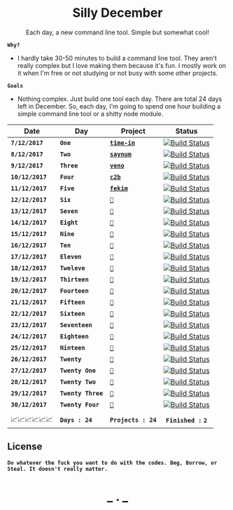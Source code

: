<h1 align="center">Silly December</h2>

<p align="center">Each day, a new command line tool. Simple but somewhat cool!</p>


__`Why?`__

- I hardly take 30-50 minutes to build a command line tool. They aren't really complex but I love making them because it's fun.
I mostly work on it when I'm free or not studying or not busy with some other projects.

__`Goals`__

- Nothing complex. Just build one tool each day. There are total 24 days left in December. So, each day, I'm going to spend one hour building a 
simple command line tool or a shitty node module. 


|Date         | Day                        | Project                                               |   Status                                                                        |
|-------------|----------------------      |-------------------------------------------------------|:-------------------------------------------------------------------------------:|
|__`7/12/2017`__    |  __`One`__           | __[`time-in`](https://github.com/CodeDotJS/time-in)__ | [![Build Status](https://img.shields.io/badge/Progress-Finished-green.svg)]()   |
|__`8/12/2017`__    |  __`Two`__           | __[`saynum`](https://github.com/CodeDotJS/saynum)__   | [![Build Status](https://img.shields.io/badge/Progress-Finished-green.svg)]()   |
|__`9/12/2017`__    |  __`Three`__         | __[`veno`](https://github.com/CodeDotJS/veno)__         | [![Build Status](https://img.shields.io/badge/Progress-Finished-green.svg)]()   |
|__`10/12/2017`__   |  __`Four`__          | __[`c2b`](https://github.com/CodeDotJS/c2b)__         | [![Build Status](https://img.shields.io/badge/Progress-Finished-green.svg)]()   |
|__`11/12/2017`__   |  __`Five`__          | __[`fekim`](https://github.com/CodeDotJS/fekim)__         | [![Build Status](https://img.shields.io/badge/Progress-Finished-green.svg)]()   |
|__`12/12/2017`__   |  __`Six`__           | __[`🌈`](https://github.com/CodeDotJS/🌈🌈)__         | [![Build Status](https://img.shields.io/badge/Progress-Pending-orange.svg)]()   |
|__`13/12/2017`__   |  __`Seven`__         | __[`🌈`](https://github.com/CodeDotJS/🌈🌈)__         | [![Build Status](https://img.shields.io/badge/Progress-Pending-orange.svg)]()   |
|__`14/12/2017`__   |  __`Eight`__         | __[`🌈`](https://github.com/CodeDotJS/🌈🌈)__         | [![Build Status](https://img.shields.io/badge/Progress-Pending-orange.svg)]()   |
|__`15/12/2017`__   |  __`Nine`__          | __[`🌈`](https://github.com/CodeDotJS/🌈🌈)__         | [![Build Status](https://img.shields.io/badge/Progress-Pending-orange.svg)]()   |
|__`16/12/2017`__   |  __`Ten`__           | __[`🌈`](https://github.com/CodeDotJS/🌈🌈)__         | [![Build Status](https://img.shields.io/badge/Progress-Pending-orange.svg)]()   |
|__`17/12/2017`__   |  __`Eleven`__        | __[`🌈`](https://github.com/CodeDotJS/🌈🌈)__         | [![Build Status](https://img.shields.io/badge/Progress-Pending-orange.svg)]()   |
|__`18/12/2017`__   |  __`Tweleve`__       | __[`🌈`](https://github.com/CodeDotJS/🌈🌈)__         | [![Build Status](https://img.shields.io/badge/Progress-Pending-orange.svg)]()   |
|__`19/12/2017`__   | __`Thirteen`__       | __[`🌈`](https://github.com/CodeDotJS/🌈🌈)__         | [![Build Status](https://img.shields.io/badge/Progress-Pending-orange.svg)]()   |
|__`20/12/2017`__   |__`Fourteen`__        | __[`🌈`](https://github.com/CodeDotJS/🌈🌈)__         | [![Build Status](https://img.shields.io/badge/Progress-Pending-orange.svg)]()   |
|__`21/12/2017`__   |__`Fifteen`__         | __[`🌈`](https://github.com/CodeDotJS/🌈🌈)__         | [![Build Status](https://img.shields.io/badge/Progress-Pending-orange.svg)]()   |
|__`22/12/2017`__   |__`Sixteen`__         | __[`🌈`](https://github.com/CodeDotJS/🌈🌈)__         | [![Build Status](https://img.shields.io/badge/Progress-Pending-orange.svg)]()   |
|__`23/12/2017`__   | __`Seventeen`__      | __[`🌈`](https://github.com/CodeDotJS/🌈🌈)__         | [![Build Status](https://img.shields.io/badge/Progress-Pending-orange.svg)]()   |
|__`24/12/2017`__   | __`Eighteen`__       | __[`🌈`](https://github.com/CodeDotJS/🌈🌈)__         | [![Build Status](https://img.shields.io/badge/Progress-Pending-orange.svg)]()   |
|__`25/12/2017`__   | __`Ninteen`__        | __[`🌈`](https://github.com/CodeDotJS/🌈🌈)__         | [![Build Status](https://img.shields.io/badge/Progress-Pending-orange.svg)]()   |
|__`26/12/2017`__   | __`Twenty`__         | __[`🌈`](https://github.com/CodeDotJS/🌈🌈)__         | [![Build Status](https://img.shields.io/badge/Progress-Pending-orange.svg)]()   |
|__`27/12/2017`__   | __`Twenty One`__     | __[`🌈`](https://github.com/CodeDotJS/🌈🌈)__         | [![Build Status](https://img.shields.io/badge/Progress-Pending-orange.svg)]()   |
|__`28/12/2017`__   | __`Twenty Two`__     | __[`🌈`](https://github.com/CodeDotJS/🌈🌈)__         | [![Build Status](https://img.shields.io/badge/Progress-Pending-orange.svg)]()   |
|__`29/12/2017`__   | __`Twenty Three`__   | __[`🌈`](https://github.com/CodeDotJS/🌈🌈)__         | [![Build Status](https://img.shields.io/badge/Progress-Pending-orange.svg)]()   |
|__`30/12/2017`__   |__`Twenty Four`__     | __[`🌈`](https://github.com/CodeDotJS/🌈🌈)__         | [![Build Status](https://img.shields.io/badge/Progress-Pending-orange.svg)]()   |
|                   |                      |                                                       |                                                                                 |
|   📈📈📈📈📈📈    |__`Days : 24`__       | __`Projects : 24`__                                   | __`Finished :`__ __`2`__                                                        |

## License

__`Do whatever the fuck you want to do with the codes. Beg, Borrow, or Steal. It doesn't really matter.`__

<h1 align="center"> _ . _ </h1>